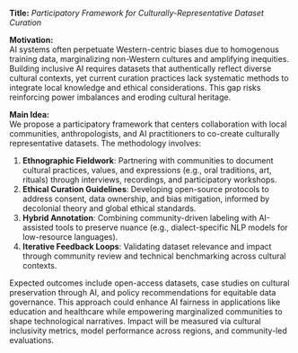 **Title:** *Participatory Framework for Culturally-Representative Dataset Curation*  

**Motivation:**  
AI systems often perpetuate Western-centric biases due to homogenous training data, marginalizing non-Western cultures and amplifying inequities. Building inclusive AI requires datasets that authentically reflect diverse cultural contexts, yet current curation practices lack systematic methods to integrate local knowledge and ethical considerations. This gap risks reinforcing power imbalances and eroding cultural heritage.  

**Main Idea:**  
We propose a participatory framework that centers collaboration with local communities, anthropologists, and AI practitioners to co-create culturally representative datasets. The methodology involves:  
1. **Ethnographic Fieldwork**: Partnering with communities to document cultural practices, values, and expressions (e.g., oral traditions, art, rituals) through interviews, recordings, and participatory workshops.  
2. **Ethical Curation Guidelines**: Developing open-source protocols to address consent, data ownership, and bias mitigation, informed by decolonial theory and global ethical standards.  
3. **Hybrid Annotation**: Combining community-driven labeling with AI-assisted tools to preserve nuance (e.g., dialect-specific NLP models for low-resource languages).  
4. **Iterative Feedback Loops**: Validating dataset relevance and impact through community review and technical benchmarking across cultural contexts.  

Expected outcomes include open-access datasets, case studies on cultural preservation through AI, and policy recommendations for equitable data governance. This approach could enhance AI fairness in applications like education and healthcare while empowering marginalized communities to shape technological narratives. Impact will be measured via cultural inclusivity metrics, model performance across regions, and community-led evaluations.